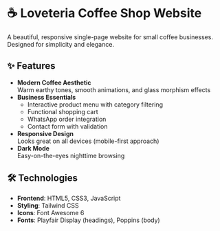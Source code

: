 # ☕ Loveteria Coffee Shop Website

A beautiful, responsive single-page website for small coffee businesses. Designed for simplicity and elegance.

## ✨ Features

- **Modern Coffee Aesthetic**  
  Warm earthy tones, smooth animations, and glass morphism effects
- **Business Essentials**  
  - Interactive product menu with category filtering
  - Functional shopping cart
  - WhatsApp order integration
  - Contact form with validation
- **Responsive Design**  
  Looks great on all devices (mobile-first approach)
- **Dark Mode**  
  Easy-on-the-eyes nighttime browsing

## 🛠️ Technologies

- **Frontend**: HTML5, CSS3, JavaScript
- **Styling**: Tailwind CSS
- **Icons**: Font Awesome 6
- **Fonts**: Playfair Display (headings), Poppins (body)
